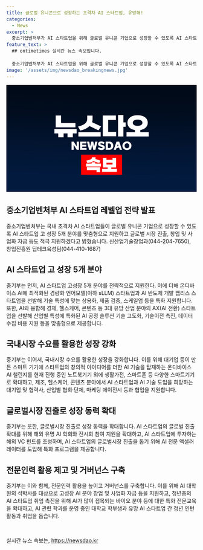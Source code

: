 ```yaml
---
title: 글로벌 유니콘으로 성장하는 초격차 AI 스타트업, 유망해!
categories:
  - News
excerpt: >
  중소기업벤처부가 AI 스타트업을 위해 글로벌 유니콘 기업으로 성장할 수 있도록 AI 스타트업 고성장 5개 분야를 맞춤형으로 지원하고, 글로벌 진출과 창업, 사업화 자금 등을 적극 지원한다. 이에 따라 AI 스타트업 링크업 협의회를 열고, 초격차 AI 스타트업 레벨업 전략을 발표했다. 최근 글로벌 시장에서 AI 생태계를 상세히 분석하고, AI 스타트업을 위한 고성장 분야를 집중 육성하는 전략을 선보였다. 이에 따라 AI 스타트업의 고성장 5개 분야를 전략적으로 지원하는 등 매력적인 지원 방안을 제시했으며, 전문인력 활용 및 거버넌스 구축 등의 내용을 포함하고 있다.
feature_text: >
  ## ontimetimes 실시간 뉴스 속보입니다.

  중소기업벤처부가 AI 스타트업을 위해 글로벌 유니콘 기업으로 성장할 수 있도록 AI 스타트업 고성장 5개 분야를 맞춤형으로 지원하고, 글로벌 진출과 창업, 사업화 자금 등을 적극 지원한다. 이에 따라 AI 스타트업 링크업 협의회를 열고, 초격차 AI 스타트업 레벨업 전략을 발표했다. 최근 글로벌 시장에서 AI 생태계를 상세히 분석하고, AI 스타트업을 위한 고성장 분야를 집중 육성하는 전략을 선보였다. 이에 따라 AI 스타트업의 고성장 5개 분야를 전략적으로 지원하는 등 매력적인 지원 방안을 제시했으며, 전문인력 활용 및 거버넌스 구축 등의 내용을 포함하고 있다.
image: '/assets/img/newsdao_breakingnews.jpg'
---
```


<p><img src="/assets/img/newsdao_breakingnews.jpg" alt="ontimetimes 속보" /></p>

<h2 data-ke-size="size26">중소기업벤처부 AI 스타트업 레벨업 전략 발표</h2>

<p data-ke-size="size16">중소기업벤처부는 국내 초격차 AI 스타트업들이 글로벌 유니콘 기업으로 성장할 수 있도록 AI 스타트업 고 성장 5개 분야를 맞춤형으로 지원하고 글로벌 시장 진출, 창업 및 사업화 자금 등도 적극 지원하겠다고 밝혔습니다. 신산업기술창업과(044-204-7650), 창업진흥원 딥테크육성팀(044-410-1687)</p>

<h2 data-ke-size="size26">AI 스타트업 고 성장 5개 분야</h2>

<p data-ke-size="size16">중기부는 먼저, AI 스타트업 고성장 5개 분야를 전략적으로 지원한다. 이에 더해 온디바이스 AI에 최적화된 경량화 언어모델(이하 sLLM) 스타트업과 AI 반도체 개발 팹리스 스타트업을 선발해 기술 특성에 맞는 상용화, 제품 검증, 스케일업 등을 특화 지원합니다. 또한, AI와 융합해 경제, 헬스케어, 콘텐츠 등 3대 유망 산업 분야의 AX(AI 전환) 스타트업을 선발해 산업별 특성에 특화된 AI 공정 솔루션 기술 고도화, 기술이전 촉진, 데이터 수집 비용 지원 등을 맞춤형으로 제공합니다.</p>

<h2 data-ke-size="size26">국내시장 수요를 활용한 성장 강화</h2>

<p data-ke-size="size16">중기부는 이어서, 국내시장 수요를 활용한 성장을 강화합니다. 이를 위해 대기업 등이 만든 스마트 기기에 스타트업의 창의적 아이디어를 더한 AI 기술을 탑재하는 온디바이스 AI 챌린지를 현재 진행 중인 노트북기기 외에 생활가전, 스마트폰 등 다양한 스마트기기로 확대하고, 제조, 헬스케어, 콘텐츠 분야에서 AI 스타트업과 AI 기술 도입을 희망하는 대기업 및 협력사, 산업별 협회·단체, 마케팅 에이전시 등과 협업을 지원합니다.</p>

<h2 data-ke-size="size26">글로벌시장 진출로 성장 동력 확대</h2>

<p data-ke-size="size16">중기부는 또한, 글로벌시장 진출로 성장 동력을 확대합니다. AI 스타트업의 글로벌 진출 확대를 위해 해외 유명 AI 학회와 전시회 참여 지원을 확대하고, AI 스타트업에 투자하는 해외 VC 펀드를 조성하며, AI 스타트업의 글로벌시장 진출을 돕기 위해 AI 전문 액셀러레이터를 도입해 특화 프로그램을 제공합니다.</p>

<h2 data-ke-size="size26">전문인력 활용 제고 및 거버넌스 구축</h2>

<p data-ke-size="size16">중기부는 이와 함께, 전문인력 활용을 높이고 거버넌스를 구축합니다. 이를 위해 AI 대학원의 석박사를 대상으로 고성장 AI 분야 창업 및 사업화 자금 등을 지원하고, 청년층의 AI 스타트업 취업 촉진을 위해 AI가 많이 접목되는 바이오 분야 등에 대한 특화 전문교육을 확대하고, AI 관련 학과를 운영 중인 대학교 학부생과 유망 AI 스타트업 간 청년 인턴 활동과 취업을 돕습니다.</p>

<p data-ke-size="size16">&nbsp;</p>
실시간 뉴스 속보는, <a href="https://newsdao.kr" rel="dofollow">https://newsdao.kr</a>


